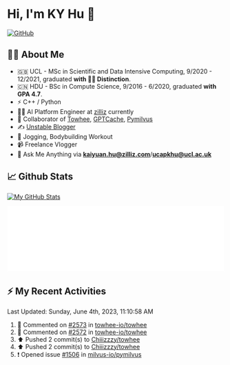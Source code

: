 # Hi, I'm KY Hu 👋

[![GitHub](https://img.shields.io/badge/dynamic/json?logo=github&label=GitHub&labelColor=495867&color=495867&query=%24.data.totalSubs&url=https%3A%2F%2Fapi.spencerwoo.com%2Fsubstats%2F%3Fsource%3Dgithub%26queryKey%3Dhayschan&style=flat-square)](https://github.com/Chiiizzzy)

## 🧑‍💻 About Me


- 🇬🇧 UCL - MSc in Scientific and Data Intensive Computing, 9/2020 - 12/2021, graduated **with 🧑‍🎓 Distinction**.
- 🇨🇳 HDU - BSc in Compute Science, 9/2016 - 6/2020, graduated **with GPA 4.7**.
- ⚡️ C++ / Python
- 🧑‍💻 AI Platform Engineer at [zilliz](https://zilliz.com/) currently
- 💬 Collaborator of [Towhee](https://github.com/towhee-io/towhee), [GPTCache](https://github.com/zilliztech/GPTCache), [Pymilvus](https://github.com/milvus-io/pymilvus)
- ✍️ [Unstable Blogger](https://blog.csdn.net/DooDia)
- 🏃 Jogging, Bodybuilding Workout
- 📹 Freelance Vlogger
- 📮 Ask Me Anything via **[kaiyuan.hu@zilliz.com](mailto:kaiyuan.hu@zilliz.com)**/**[ucapkhu@ucl.ac.uk](ucapkhu@ucl.ac.uk)**


## 📈 Github Stats

[![My GitHub Stats](https://github-readme-stats.vercel.app/api?username=Chiiizzzy&show_icons=true&theme=gotham)](https://github-readme-stats.vercel.app/api?username=Chiiizzzy&show_icons=true&theme=gotham)

<!-- [![Ashutosh's github activity graph](https://github-readme-activity-graph.cyclic.app/graph?username=Chiiizzzy&theme=dracula)](https://github.com/Chiiizzzy/github-readme-activity-graph) -->


![Metrics 👋](/metrics.plugin.followup.user.svg)

## ⚡️ My Recent Activities

<!--RECENT_ACTIVITY:last_update-->
Last Updated: Sunday, June 4th, 2023, 11:10:58 AM
<!--RECENT_ACTIVITY:last_update_end-->

<!--RECENT_ACTIVITY:start-->
1. 💬 Commented on [#2573](https://github.com/towhee-io/towhee/pull/2573#issuecomment-1573330502) in [towhee-io/towhee](https://github.com/towhee-io/towhee)<br>
2. 💬 Commented on [#2572](https://github.com/towhee-io/towhee/pull/2572#issuecomment-1573057920) in [towhee-io/towhee](https://github.com/towhee-io/towhee)<br>
3. ⬆️ Pushed 2 commit(s) to [Chiiizzzy/towhee](https://github.com/Chiiizzzy/towhee)<br>
4. ⬆️ Pushed 2 commit(s) to [Chiiizzzy/towhee](https://github.com/Chiiizzzy/towhee)<br>
5. ❗️ Opened issue [#1506](https://github.com/milvus-io/pymilvus/issues/1506) in [milvus-io/pymilvus](https://github.com/milvus-io/pymilvus)<br>
<!--RECENT_ACTIVITY:end-->
